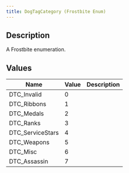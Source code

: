 ```yaml
---
title: DogTagCategory (Frostbite Enum)
---
```

## Description

A Frostbite enumeration.

## Values

| Name              | Value | Description |
| ----------------- | ----- | ----------- |
| DTC\_Invalid      | 0     |             |
| DTC\_Ribbons      | 1     |             |
| DTC\_Medals       | 2     |             |
| DTC\_Ranks        | 3     |             |
| DTC\_ServiceStars | 4     |             |
| DTC\_Weapons      | 5     |             |
| DTC\_Misc         | 6     |             |
| DTC\_Assassin     | 7     |             |
